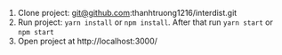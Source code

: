 1. Clone project: git@github.com:thanhtruong1216/interdist.git
2. Run project: `yarn install` or `npm install`. After that run `yarn start` or `npm start`
3. Open project at http://localhost:3000/